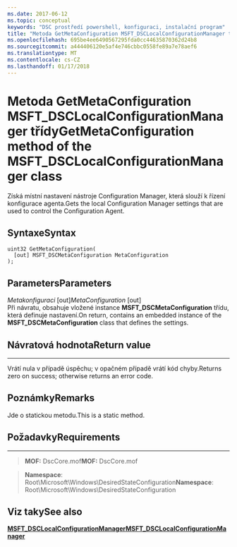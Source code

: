 ```yaml
---
ms.date: 2017-06-12
ms.topic: conceptual
keywords: "DSC prostředí powershell, konfiguraci, instalační program"
title: "Metoda GetMetaConfiguration MSFT_DSCLocalConfigurationManager třídy"
ms.openlocfilehash: 695be4ee6490567295fda0cc44635870362d24b8
ms.sourcegitcommit: a444406120e5af4e746cbbc0558fe89a7e78aef6
ms.translationtype: MT
ms.contentlocale: cs-CZ
ms.lasthandoff: 01/17/2018
---
```

# <a name="getmetaconfiguration-method-of-the-msftdsclocalconfigurationmanager-class"></a><span data-ttu-id="79ad9-103">Metoda GetMetaConfiguration MSFT_DSCLocalConfigurationManager třídy</span><span class="sxs-lookup"><span data-stu-id="79ad9-103">GetMetaConfiguration method of the MSFT_DSCLocalConfigurationManager class</span></span>

<span data-ttu-id="79ad9-104">Získá místní nastavení nástroje Configuration Manager, která slouží k řízení konfigurace agenta.</span><span class="sxs-lookup"><span data-stu-id="79ad9-104">Gets the local Configuration Manager settings that are used to control the Configuration Agent.</span></span>

<a name="syntax"></a><span data-ttu-id="79ad9-105">Syntaxe</span><span class="sxs-lookup"><span data-stu-id="79ad9-105">Syntax</span></span>
------

```mof
uint32 GetMetaConfiguration(
  [out] MSFT_DSCMetaConfiguration MetaConfiguration
);
```

<a name="parameters"></a><span data-ttu-id="79ad9-106">Parameters</span><span class="sxs-lookup"><span data-stu-id="79ad9-106">Parameters</span></span>
----------

<span data-ttu-id="79ad9-107">*Metakonfiguraci* \[out\]</span><span class="sxs-lookup"><span data-stu-id="79ad9-107">*MetaConfiguration* \[out\]</span></span>  
<span data-ttu-id="79ad9-108">Při návratu, obsahuje vložené instance **MSFT_DSCMetaConfiguration** třídu, která definuje nastavení.</span><span class="sxs-lookup"><span data-stu-id="79ad9-108">On return, contains an embedded instance of the **MSFT_DSCMetaConfiguration** class that defines the settings.</span></span>

## <a name="return-value"></a><span data-ttu-id="79ad9-109">Návratová hodnota</span><span class="sxs-lookup"><span data-stu-id="79ad9-109">Return value</span></span>
------------

<span data-ttu-id="79ad9-110">Vrátí nula v případě úspěchu; v opačném případě vrátí kód chyby.</span><span class="sxs-lookup"><span data-stu-id="79ad9-110">Returns zero on success; otherwise returns an error code.</span></span>

## <a name="remarks"></a><span data-ttu-id="79ad9-111">Poznámky</span><span class="sxs-lookup"><span data-stu-id="79ad9-111">Remarks</span></span>

<span data-ttu-id="79ad9-112">Jde o statickou metodu.</span><span class="sxs-lookup"><span data-stu-id="79ad9-112">This is a static method.</span></span>

## <a name="requirements"></a><span data-ttu-id="79ad9-113">Požadavky</span><span class="sxs-lookup"><span data-stu-id="79ad9-113">Requirements</span></span>
------------
><span data-ttu-id="79ad9-114">**MOF:** DscCore.mof</span><span class="sxs-lookup"><span data-stu-id="79ad9-114">**MOF:** DscCore.mof</span></span>

><span data-ttu-id="79ad9-115">**Namespace**: Root\Microsoft\Windows\DesiredStateConfiguration</span><span class="sxs-lookup"><span data-stu-id="79ad9-115">**Namespace**: Root\Microsoft\Windows\DesiredStateConfiguration</span></span>


## <a name="see-also"></a><span data-ttu-id="79ad9-116">Viz taky</span><span class="sxs-lookup"><span data-stu-id="79ad9-116">See also</span></span>


[<span data-ttu-id="79ad9-117">**MSFT_DSCLocalConfigurationManager**</span><span class="sxs-lookup"><span data-stu-id="79ad9-117">**MSFT_DSCLocalConfigurationManager**</span></span>](msft-dsclocalconfigurationmanager.md)


 

 



